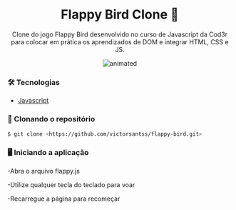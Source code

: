 <h1 align="center">Flappy Bird Clone 🐥</h1>

<p align="center">Clone do jogo Flappy Bird desenvolvido no curso de Javascript da Cod3r para colocar em prática os aprendizados de DOM e integrar HTML, CSS e JS.</p>

<p align="center">
  <img src="demo.gif" alt="animated" />
</p>

### 🛠️ Tecnologias

- [Javascript](https://www.javascript.com/)

### 🔽 Clonando o repositório
```bash
$ git clone <https://github.com/victorsantss/flappy-bird.git>
```

### 🖥️ Iniciando a aplicação

-Abra o arquivo flappy.js

-Utilize qualquer tecla do teclado para voar

-Recarregue a página para recomeçar
